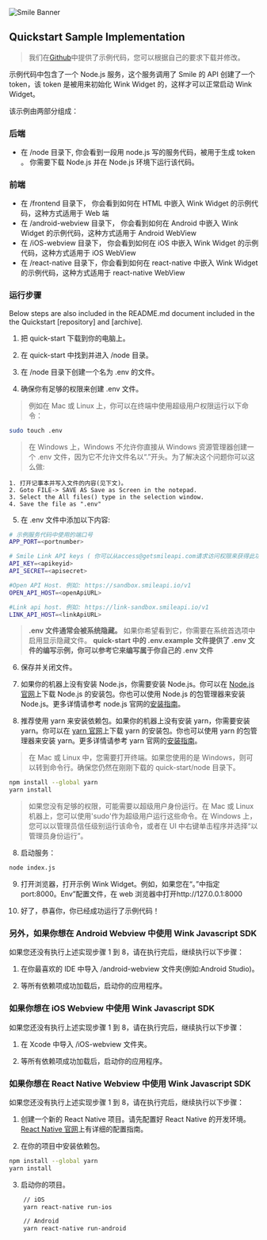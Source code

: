 ![Smile Banner](https://a-cloud.b-cdn.net/media/iW=2340&iH=726&oX=0&oY=0&cW=2340&cH=726/f814cf1173a99228c8a8fb75f74e9d1b.png)

## Quickstart Sample Implementation

> 我们在[Github](https://github.com/SmileAPI/quickstart)中提供了示例代码，您可以根据自己的要求下载并修改。

示例代码中包含了一个 Node.js 服务，这个服务调用了 Smile 的 API 创建了一个 token，该 token 是被用来初始化 Wink Widget 的，这样才可以正常启动 Wink Widget。

该示例由两部分组成：

### 后端

-   在 /node 目录下, 你会看到一段用 node.js 写的服务代码，被用于生成 token 。 你需要下载 Node.js 并在 Node.js 环境下运行该代码。

### 前端

-   在 /frontend 目录下， 你会看到如何在 HTML 中嵌入 Wink Widget 的示例代码，这种方式适用于 Web 端
-   在 /android-webview 目录下， 你会看到如何在 Android 中嵌入 Wink Widget 的示例代码，这种方式适用于 Android WebView
-   在 /iOS-webview 目录下， 你会看到如何在 iOS 中嵌入 Wink Widget 的示例代码，这种方式适用于 iOS WebView
-   在 /react-native 目录下，你会看到如何在 react-native 中嵌入 Wink Widget 的示例代码，这种方式适用于 react-native WebView

### 运行步骤

Below steps are also included in the README.md document included in the the Quickstart [repository] and [archive].

1. 把 quick-start 下载到你的电脑上。

2. 在 quick-start 中找到并进入 /node 目录。

3. 在 /node 目录下创建一个名为 .env 的文件。

4. 确保你有足够的权限来创建 .env 文件。

> 例如在 Mac 或 Linux 上，你可以在终端中使用超级用户权限运行以下命令：

```bash
sudo touch .env
```

> 在 Windows 上，Windows 不允许你直接从 Windows 资源管理器创建一个 .env 文件，因为它不允许文件名以“.”开头。为了解决这个问题你可以这么做:

```
1. 打开记事本并写入文件的内容(见下文)。
2. Goto FILE-> SAVE AS Save as Screen in the notepad.
3. Select the All files() type in the selection window.
4. Save the file as ".env"
```

5. 在 .env 文件中添加以下内容:

```bash
# 示例服务代码中使用的端口号
APP_PORT=<portnumber>

# Smile Link API keys ( 你可以从access@getsmileapi.com请求访问权限来获得此功能)
API_KEY=<apikeyid>
API_SECRET=<apisecret>

#Open API Host. 例如: https://sandbox.smileapi.io/v1
OPEN_API_HOST=<openApiURL>

#Link api host. 例如: https://link-sandbox.smileapi.io/v1
LINK_API_HOST=<linkApiURL>
```

> **.env 文件通常会被系统隐藏。** 如果你希望看到它，你需要在系统首选项中启用显示隐藏文件。 **quick-start 中的 .env.example 文件提供了 .env 文件的编写示例，你可以参考它来编写属于你自己的 .env 文件**

6. 保存并关闭文件。

7. 如果你的机器上没有安装 Node.js，你需要安装 Node.js。你可以在 [Node.js 官网](https://nodejs.org/en/)上下载 Node.js 的安装包。你也可以使用 Node.js 的包管理器来安装 Node.js。更多详情请参考 node.js 官网的[安装指南](https://nodejs.org/en/download/package-manager/)。

8. 推荐使用 yarn 来安装依赖包。如果你的机器上没有安装 yarn，你需要安装 yarn。你可以在 [yarn 官网](https://yarnpkg.com/en/)上下载 yarn 的安装包。你也可以使用 yarn 的包管理器来安装 yarn。更多详情请参考 yarn 官网的[安装指南](https://yarnpkg.com/en/docs/install)。

> 在 Mac 或 Linux 中，您需要打开终端。如果您使用的是 Windows，则可以转到命令行。确保您仍然在刚刚下载的 quick-start/node 目录下。

```bash
npm install --global yarn
yarn install
```

> 如果您没有足够的权限，可能需要以超级用户身份运行。在 Mac 或 Linux 机器上，您可以使用'sudo'作为超级用户运行这些命令。在 Windows 上，您可以以管理员信任级别运行该命令，或者在 UI 中右键单击程序并选择“以管理员身份运行”。

8. 启动服务：

```bash
node index.js
```

9. 打开浏览器，打开示例 Wink Widget。例如，如果您在“。”中指定 port:8000。Env”配置文件，在 web 浏览器中打开http://127.0.0.1:8000

10. 好了，恭喜你，你已经成功运行了示例代码！

### 另外，如果你想在 Android Webview 中使用 Wink Javascript SDK

如果您还没有执行上述实现步骤 1 到 8，请在执行完后，继续执行以下步骤：

1. 在你最喜欢的 IDE 中导入 /android-webview 文件夹(例如:Android Studio)。

2. 等所有依赖项成功加载后，启动你的应用程序。

### 如果你想在 iOS Webview 中使用 Wink Javascript SDK

如果您还没有执行上述实现步骤 1 到 8，请在执行完后，继续执行以下步骤：

1. 在 Xcode 中导入 /iOS-webview 文件夹。

2. 等所有依赖项成功加载后，启动你的应用程序。

### 如果你想在 React Native Webview 中使用 Wink Javascript SDK

如果您还没有执行上述实现步骤 1 到 8，请在执行完后，继续执行以下步骤：

1. 创建一个新的 React Native 项目。请先配置好 React Native 的开发环境。[React Native 官网](https://facebook.github.io/react-native/docs/getting-started.html)上有详细的配置指南。

2. 在你的项目中安装依赖包。

```bash
npm install --global yarn
yarn install
```

3. 启动你的项目。

```bash
    // iOS
    yarn react-native run-ios
```

```bash
    // Android
    yarn react-native run-android
```
